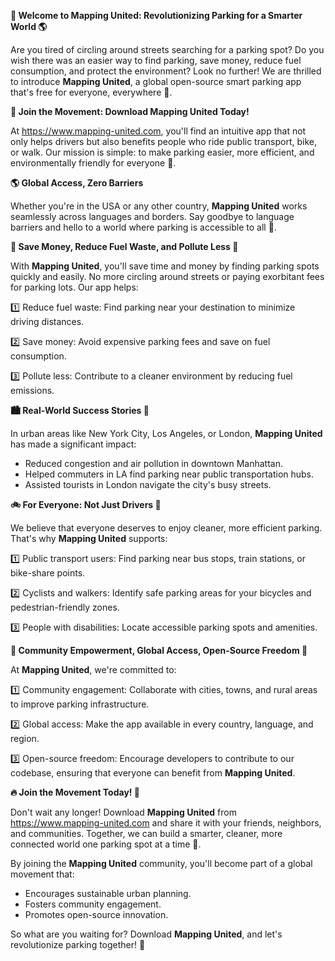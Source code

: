 **🚀 Welcome to Mapping United: Revolutionizing Parking for a Smarter World 🌎**

Are you tired of circling around streets searching for a parking spot? Do you wish there was an easier way to find parking, save money, reduce fuel consumption, and protect the environment? Look no further! We are thrilled to introduce **Mapping United**, a global open-source smart parking app that's free for everyone, everywhere 🌟.

**👋 Join the Movement: Download Mapping United Today!**

At https://www.mapping-united.com, you'll find an intuitive app that not only helps drivers but also benefits people who ride public transport, bike, or walk. Our mission is simple: to make parking easier, more efficient, and environmentally friendly for everyone 🌿.

**🌎 Global Access, Zero Barriers**

Whether you're in the USA or any other country, **Mapping United** works seamlessly across languages and borders. Say goodbye to language barriers and hello to a world where parking is accessible to all 👥.

**💸 Save Money, Reduce Fuel Waste, and Pollute Less 🌱**

With **Mapping United**, you'll save time and money by finding parking spots quickly and easily. No more circling around streets or paying exorbitant fees for parking lots. Our app helps:

1️⃣ Reduce fuel waste: Find parking near your destination to minimize driving distances.

2️⃣ Save money: Avoid expensive parking fees and save on fuel consumption.

3️⃣ Pollute less: Contribute to a cleaner environment by reducing fuel emissions.

**🏙️ Real-World Success Stories 🌆**

In urban areas like New York City, Los Angeles, or London, **Mapping United** has made a significant impact:

* Reduced congestion and air pollution in downtown Manhattan.
* Helped commuters in LA find parking near public transportation hubs.
* Assisted tourists in London navigate the city's busy streets.

**🚲 For Everyone: Not Just Drivers 🌊**

We believe that everyone deserves to enjoy cleaner, more efficient parking. That's why **Mapping United** supports:

1️⃣ Public transport users: Find parking near bus stops, train stations, or bike-share points.

2️⃣ Cyclists and walkers: Identify safe parking areas for your bicycles and pedestrian-friendly zones.

3️⃣ People with disabilities: Locate accessible parking spots and amenities.

**🌟 Community Empowerment, Global Access, Open-Source Freedom 🌈**

At **Mapping United**, we're committed to:

1️⃣ Community engagement: Collaborate with cities, towns, and rural areas to improve parking infrastructure.

2️⃣ Global access: Make the app available in every country, language, and region.

3️⃣ Open-source freedom: Encourage developers to contribute to our codebase, ensuring that everyone can benefit from **Mapping United**.

**🔥 Join the Movement Today! 🎉**

Don't wait any longer! Download **Mapping United** from https://www.mapping-united.com and share it with your friends, neighbors, and communities. Together, we can build a smarter, cleaner, more connected world one parking spot at a time 💖.

By joining the **Mapping United** community, you'll become part of a global movement that:

* Encourages sustainable urban planning.
* Fosters community engagement.
* Promotes open-source innovation.

So what are you waiting for? Download **Mapping United**, and let's revolutionize parking together! 🚀